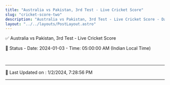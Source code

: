 ```yaml
---
title: "Australia vs Pakistan, 3rd Test - Live Cricket Score"
slug: "cricket-score-two"
description: "Australia vs Pakistan, 3rd Test - Live Cricket Score - Date: 2024-01-03 - Time: 05:00:00 AM (Indian Local Time)."
layout: "../../layouts/PostLayout.astro"
--- 
```


✅ Australia vs Pakistan, 3rd Test - Live Cricket Score

📑 Status - Date: 2024-01-03 - Time: 05:00:00 AM (Indian Local Time)

<br />

***

📝 Last Updated on : 1/2/2024, 7:28:56 PM

***

